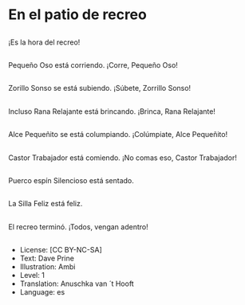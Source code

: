 # En el patio de recreo

##
¡Es la hora del recreo!

##
Pequeño Oso está corriendo. ¡Corre, Pequeño Oso!

##
Zorillo Sonso se está subiendo. ¡Súbete, Zorrillo Sonso!

##
Incluso Rana Relajante está brincando. ¡Brinca, Rana Relajante!

##
Alce Pequeñito se está columpiando. ¡Colúmpiate, Alce Pequeñito!

##
Castor Trabajador está comiendo. ¡No comas eso, Castor Trabajador!

##
Puerco espín Silencioso está sentado.

##
La Silla Feliz está feliz.

##
El recreo terminó. ¡Todos, vengan adentro!

##
* License: [CC BY-NC-SA]
* Text: Dave Prine
* Illustration: Ambi
* Level: 1
* Translation: Anuschka van ´t Hooft
* Language: es
